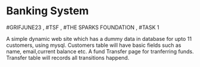 # Banking System 
#GRIFJUNE23 ,  #TSF  ,  #THE SPARKS FOUNDATION  ,  #TASK 1 

A simple dynamic web site which has a dummy data in database for upto 11 customers, using mysql. Customers table will have basic fields such as name, email,current balance etc. A fund Transfer page for tranferring funds. Transfer table will records all transitions happend. 
